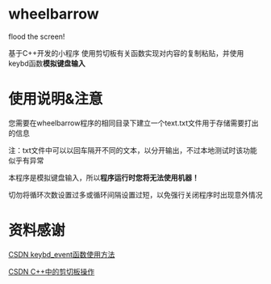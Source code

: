 # wheelbarrow
flood the screen!

基于C++开发的小程序
使用剪切板有关函数实现对内容的复制粘贴，并使用keybd函数**模拟键盘输入**

# 使用说明&注意
您需要在wheelbarrow程序的相同目录下建立一个text.txt文件用于存储需要打出的信息

注：txt文件中可以以回车隔开不同的文本，以分开输出，不过本地测试时该功能似乎有异常

本程序是模拟键盘输入，所以**程序运行时您将无法使用机器！**

切勿将循环次数设置过多或循环间隔设置过短，以免强行关闭程序时出现意外情况

# 资料感谢
[CSDN keybd_event函数使用方法](https://blog.csdn.net/tianyuzhixina/article/details/101633101)

[CSDN C++中的剪切板操作](https://blog.csdn.net/heihei36/article/details/46636275)
